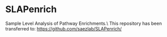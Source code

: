 # SLAPenrich
Sample Level Analysis of Pathway Enrichments.\\
This repository has been transferred to: https://github.com/saezlab/SLAPenrich/
